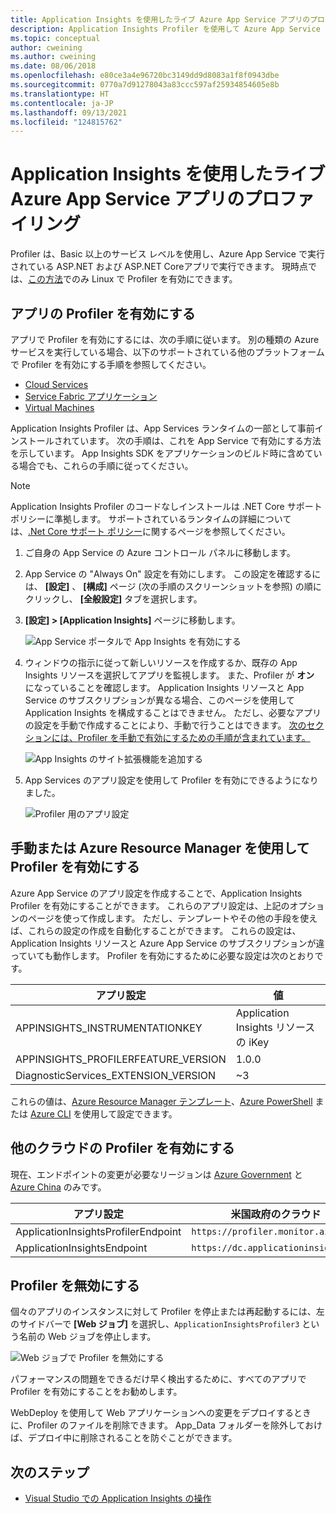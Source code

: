 ```yaml
---
title: Application Insights を使用したライブ Azure App Service アプリのプロファイリング | Microsoft Docs
description: Application Insights Profiler を使用して Azure App Service でライブ アプリをプロファイルします。
ms.topic: conceptual
author: cweining
ms.author: cweining
ms.date: 08/06/2018
ms.openlocfilehash: e80ce3a4e96720bc3149dd9d8083a1f8f0943dbe
ms.sourcegitcommit: 0770a7d91278043a83ccc597af25934854605e8b
ms.translationtype: HT
ms.contentlocale: ja-JP
ms.lasthandoff: 09/13/2021
ms.locfileid: "124815762"
---
```

# <a name="profile-live-azure-app-service-apps-with-application-insights"></a>Application Insights を使用したライブ Azure App Service アプリのプロファイリング

Profiler は、Basic 以上のサービス レベルを使用し、Azure App Service で実行されている ASP.NET および ASP.NET Coreアプリで実行できます。 現時点では、[この方法](profiler-aspnetcore-linux.md)でのみ Linux で Profiler を有効にできます。

## <a name="enable-profiler-for-your-app"></a><a id="installation"></a> アプリの Profiler を有効にする
アプリで Profiler を有効にするには、次の手順に従います。 別の種類の Azure サービスを実行している場合、以下のサポートされている他のプラットフォームで Profiler を有効にする手順を参照してください。
* [Cloud Services](./profiler-cloudservice.md?toc=%2fazure%2fazure-monitor%2ftoc.json)
* [Service Fabric アプリケーション](./profiler-servicefabric.md?toc=%2fazure%2fazure-monitor%2ftoc.json)
* [Virtual Machines](./profiler-vm.md?toc=%2fazure%2fazure-monitor%2ftoc.json)

Application Insights Profiler は、App Services ランタイムの一部として事前インストールされています。 次の手順は、これを App Service で有効にする方法を示しています。 App Insights SDK をアプリケーションのビルド時に含めている場合でも、これらの手順に従ってください。

> [!NOTE]
> Application Insights Profiler のコードなしインストールは .NET Core サポート ポリシーに準拠します。
> サポートされているランタイムの詳細については、[.Net Core サポート ポリシー](https://dotnet.microsoft.com/platform/support/policy/dotnet-core)に関するページを参照してください。

1. ご自身の App Service の Azure コントロール パネルに移動します。
1. App Service の "Always On" 設定を有効にします。 この設定を確認するには、 **[設定]** 、 **[構成]** ページ (次の手順のスクリーンショットを参照) の順にクリックし、 **[全般設定]** タブを選択します。
1. **[設定] > [Application Insights]** ページに移動します。

   ![App Service ポータルで App Insights を有効にする](./media/profiler/AppInsights-AppServices.png)

1. ウィンドウの指示に従って新しいリソースを作成するか、既存の App Insights リソースを選択してアプリを監視します。 また、Profiler が **オン** になっていることを確認します。 Application Insights リソースと App Service のサブスクリプションが異なる場合、このページを使用して Application Insights を構成することはできません。 ただし、必要なアプリの設定を手動で作成することにより、手動で行うことはできます。 [次のセクションには、Profiler を手動で有効にするための手順が含まれています。](#enable-profiler-manually-or-with-azure-resource-manager) 

   ![App Insights のサイト拡張機能を追加する][Enablement UI]

1. App Services のアプリ設定を使用して Profiler を有効にできるようになりました。

    ![Profiler 用のアプリ設定][profiler-app-setting]

## <a name="enable-profiler-manually-or-with-azure-resource-manager"></a>手動または Azure Resource Manager を使用して Profiler を有効にする
Azure App Service のアプリ設定を作成することで、Application Insights Profiler を有効にすることができます。 これらのアプリ設定は、上記のオプションのページを使って作成します。 ただし、テンプレートやその他の手段を使えば、これらの設定の作成を自動化することができます。 これらの設定は、Application Insights リソースと Azure App Service のサブスクリプションが違っていても動作します。
Profiler を有効にするために必要な設定は次のとおりです。

|アプリ設定    | 値    |
|---------------|----------|
|APPINSIGHTS_INSTRUMENTATIONKEY         | Application Insights リソースの iKey    |
|APPINSIGHTS_PROFILERFEATURE_VERSION | 1.0.0 |
|DiagnosticServices_EXTENSION_VERSION | ~3 |


これらの値は、[Azure Resource Manager テンプレート](./azure-web-apps-net-core.md#app-service-application-settings-with-azure-resource-manager)、[Azure PowerShell](/powershell/module/az.websites/set-azwebapp) または [Azure CLI](/cli/azure/webapp/config/appsettings) を使用して設定できます。

## <a name="enable-profiler-for-other-clouds"></a>他のクラウドの Profiler を有効にする

現在、エンドポイントの変更が必要なリージョンは [Azure Government](../../azure-government/compare-azure-government-global-azure.md#application-insights) と [Azure China](/azure/china/resources-developer-guide) のみです。

|アプリ設定    | 米国政府のクラウド | China Cloud |   
|---------------|---------------------|-------------|
|ApplicationInsightsProfilerEndpoint         | `https://profiler.monitor.azure.us`    | `https://profiler.monitor.azure.cn` |
|ApplicationInsightsEndpoint | `https://dc.applicationinsights.us` | `https://dc.applicationinsights.azure.cn` |

## <a name="disable-profiler"></a>Profiler を無効にする

個々のアプリのインスタンスに対して Profiler を停止または再起動するには、左のサイドバーで **[Web ジョブ]** を選択し、`ApplicationInsightsProfiler3` という名前の Web ジョブを停止します。

  ![Web ジョブで Profiler を無効にする][disable-profiler-webjob]

パフォーマンスの問題をできるだけ早く検出するために、すべてのアプリで Profiler を有効にすることをお勧めします。

WebDeploy を使用して Web アプリケーションへの変更をデプロイするときに、Profiler のファイルを削除できます。 App_Data フォルダーを除外しておけば、デプロイ中に削除されることを防ぐことができます。 


## <a name="next-steps"></a>次のステップ

* [Visual Studio での Application Insights の操作](./visual-studio.md)

[Enablement UI]: ./media/profiler/Enablement_UI.png
[profiler-app-setting]:./media/profiler/profiler-app-setting.png
[disable-profiler-webjob]: ./media/profiler/disable-profiler-webjob.png